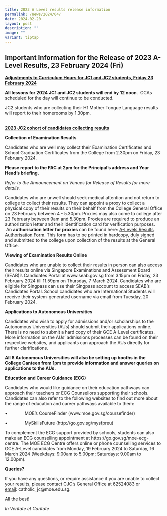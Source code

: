 ```yaml
---
title: 2023 A Level results release information
permalink: /news/2024/04/
date: 2024-02-20
layout: post
description: ""
image: ""
variant: tiptap
---
```

<h2><strong>Important Information for the Release of 2023 A-Level Results, 23 February 2024 (Fri)</strong></h2>
<p><strong><u>Adjustments to Curriculum Hours for JC1 and JC2 students, Friday 23 February&nbsp;2024</u></strong>
</p>
<p><strong>All lessons for 2024 JC1 and JC2 students will end by</strong>&nbsp;<strong>12 noon</strong>.&nbsp;
CCAs scheduled for the day will continue to be conducted.</p>
<p>JC2 students who are collecting their H1 Mother Tongue Language results
will report to their homerooms by 1.30pm.</p>
<p>
<br><strong><u>2023 JC2 cohort of candidates collecting results</u></strong>
</p>
<p><strong>Collection of Examination Results</strong>
</p>
<p>Candidates who are well may collect their Examination Certificates and
School Graduation Certificates from the College from 2.30pm on Friday,
23 February 2024.</p>
<p></p>
<p><strong>Please report to the PAC at 2pm for the Principal’s address and Year Head’s briefing.&nbsp;</strong>
</p>
<p><em>Refer to the Announcement on Venues for Release of Results for more details.</em>
</p>
<p>Candidates who are unwell should seek medical attention and not return
to college to collect their results. They can appoint a proxy to collect
a physical copy of their results on their behalf from the College General
Office on 23 February between 4 - 5.30pm. Proxies may also come to college
after 23 February between 9am and 5.30pm. Proxies are required to produce
an authorization letter and their identification card for verification
purposes. &nbsp;An&nbsp;<strong>authorisation letter for proxies</strong>&nbsp;can
be found here:&nbsp;<a href="/files/2023_A_Level_Results_Authorisation_Form.pdf" rel="noopener noreferrer nofollow" target="_blank">A-Levels Results Authorisation Form</a>.
This form has to be printed in hardcopy, duly signed and submitted to the
college upon collection of the results at the General Office.&nbsp;&nbsp;</p>
<p><strong>Viewing of Examination Results Online</strong>
</p>
<p>Candidates who are unable to collect their results in person can also
access their results online via Singapore Examinations and Assessment Board
(SEAB)’s Candidates Portal at <a rel="noopener noreferrer nofollow" target="_blank">www.seab.gov.sg</a> from
3.15pm on Friday, 23 February 2024 till 11.59pm on Thursday, 7 March 2024.
Candidates who are eligible for Singpass can use their Singpass account
to access SEAB’s Candidates Portal. School candidates who are International
Students will receive their system-generated username via email from Tuesday,
20 February 2024.</p>
<p><strong>Applications to Autonomous Universities&nbsp;</strong>
</p>
<p>Candidates who wish to apply for admissions and/or scholarships to the
Autonomous Universities (AUs) should submit their applications online.
There is no need to submit a hard copy of their GCE A-Level certificates.
More information on the AUs’ admissions processes can be found on their
respective websites, and applicants can approach the AUs directly for further
clarifications.&nbsp;&nbsp;</p>
<p><strong>All 6 Autonomous Universities will also be setting up booths in the College Canteen from 1pm to provide information and answer queries on applications to the AUs.</strong>
</p>
<p><strong>Education and Career Guidance (ECG)&nbsp;</strong>
</p>
<p>Candidates who would like guidance on their education pathways can approach
their teachers or ECG Counsellors supporting their schools. Candidates
can also refer to the following websites to find out more about the range
of education and career pathways available to them:</p>
<p>•&nbsp;&nbsp;&nbsp;&nbsp;&nbsp;&nbsp;&nbsp;&nbsp;&nbsp;&nbsp;&nbsp;&nbsp;&nbsp;
MOE’s CourseFinder (<a rel="noopener noreferrer nofollow" target="_blank">www.moe.gov.sg/coursefinder</a>)</p>
<p>•&nbsp;&nbsp;&nbsp;&nbsp;&nbsp;&nbsp;&nbsp;&nbsp;&nbsp;&nbsp;&nbsp;&nbsp;&nbsp;
MySkillsFuture (<a rel="noopener noreferrer nofollow" target="_blank">http://go.gov.sg/mysfpreu</a>)</p>
<p>To complement the ECG support provided by schools, students can also make
an ECG counselling appointment at <a rel="noopener noreferrer nofollow" target="_blank">https://go.gov.sg/moe-ecg-centre</a>.
The MOE ECG Centre offers online or phone counselling services to GCE A-Level
candidates from Monday, 19 February 2024 to Saturday, 16 March 2024 (Weekdays:
9.00am to 5.00pm; Saturdays: 9.00am to 12.00pm).<strong>&nbsp;</strong>
</p>
<p></p>
<p><strong>Queries?</strong>
</p>
<p>If you have any questions, or require assistance if you are unable to
collect your results, please contact CJC’s General Office at 62524083 or&nbsp;
<a href="mailto:catholic_jc@moe.edu.sg" rel="noopener noreferrer nofollow" target="_blank">email</a>:&nbsp;<a rel="noopener noreferrer nofollow" target="_blank">catholic_jc@moe.edu.sg</a>.&nbsp;</p>
<p>All the best!</p>
<p><em>In Veritate et Caritate</em>
</p>
<p>&nbsp;</p>